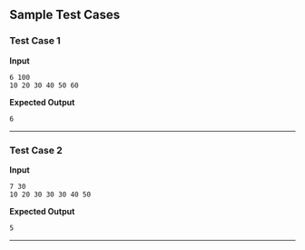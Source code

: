 ## Sample Test Cases

### Test Case 1
**Input**
```
6 100
10 20 30 40 50 60
```
**Expected Output**
```
6
```

---

### Test Case 2
**Input**
```
7 30
10 20 30 30 30 40 50
```
**Expected Output**
```
5
```

---